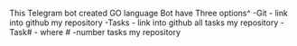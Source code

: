 This Telegram bot created GO language
Bot have Three options^
-Git - link into github my repository
-Tasks - link into github all tasks my repository
-Task# - where # -number tasks my repository
